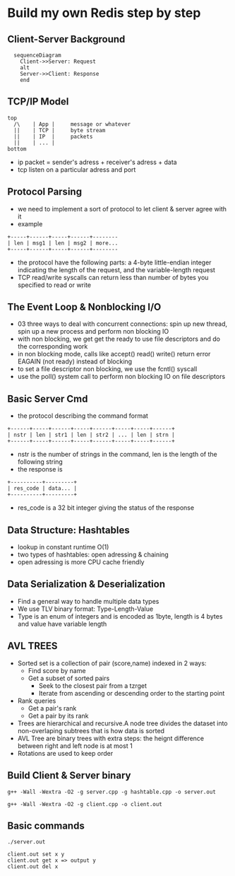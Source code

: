 # Build my own Redis step by step

## Client-Server Background

```mermaid
  sequenceDiagram
    Client->>Server: Request
    alt
    Server->>Client: Response
    end
```

## TCP/IP Model

```
top
  /\    | App |     message or whatever
  ||    | TCP |     byte stream
  ||    | IP  |     packets
  ||    | ... |
bottom
```

- ip packet = sender's adress + receiver's adress + data
- tcp listen on a particular adress and port

## Protocol Parsing

- we need to implement a sort of protocol to let client & server agree with it
- example

```
+-----+------+-----+------+--------
| len | msg1 | len | msg2 | more...
+-----+------+-----+------+--------
```

- the protocol have the following parts: a 4-byte little-endian integer indicating the length of the request, and the variable-length request
- TCP read/write syscalls can return less than number of bytes you specified to read or write

## The Event Loop & Nonblocking I/O

- 03 three ways to deal with concurrent connections: spin up new thread, spin up a new process and perform non blocking IO
- with non blocking, we get get the ready to use file descriptors and do the corresponding work
- in non blocking mode, calls like accept() read() write() return error EAGAIN (not ready) instead of blocking
- to set a file descriptor non blocking, we use the fcntl() syscall
- use the poll() system call to perform non blocking IO on file descriptors

## Basic Server Cmd

- the protocol describing the command format

```
+------+-----+------+-----+------+-----+-----+------+
| nstr | len | str1 | len | str2 | ... | len | strn |
+------+-----+------+-----+------+-----+-----+------+
```

- nstr is the number of strings in the command, len is the length of the following string
- the response is

```
+----------+---------+
| res_code | data... |
+----------+---------+
```

- res_code is a 32 bit integer giving the status of the response

## Data Structure: Hashtables

- lookup in constant runtime O(1)
- two types of hashtables: open adressing & chaining
- open adressing is more CPU cache friendly

## Data Serialization & Deserialization

- Find a general way to handle multiple data types
- We use TLV binary format: Type-Length-Value
- Type is an enum of integers and is encoded as 1byte, length is 4 bytes and value have variable length

## AVL TREES

- Sorted set is a collection of pair (score,name) indexed in 2 ways:
  - Find score by name
  - Get a subset of sorted pairs
    - Seek to the closest pair from a tzrget
    - Iterate from ascending or descending order to the starting point
- Rank queries
  - Get a pair's rank
  - Get a pair by its rank
- Trees are hierarchical and recursive.A node tree divides the dataset into non-overlaping subtrees that is how data is sorted
- AVL Tree are binary trees with extra steps: the heignt difference between right and left node is at most 1
- Rotations are used to keep order

## Build Client & Server binary

```
g++ -Wall -Wextra -O2 -g server.cpp -g hashtable.cpp -o server.out

g++ -Wall -Wextra -O2 -g client.cpp -o client.out
```

## Basic commands

```
./server.out

client.out set x y
client.out get x => output y
client.out del x
```
